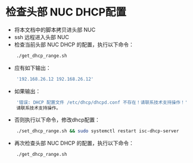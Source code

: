 # 检查头部 NUC DHCP配置
- 将本文档中的脚本拷贝进头部 NUC
- ssh 远程进入头部 NUC
- 检查当前头部 NUC DHCP 的配置，执行以下命令：
```bash
    ./get_dhcp_range.sh
```
- 应有如下输出：
```bash
    '192.168.26.12 192.168.26.12'
```
- 如果输出：
```bash
    '错误: DHCP 配置文件 /etc/dhcp/dhcpd.conf 不存在！请联系技术支持操作！'
    请联系技术支持操作。
```
- 否则执行以下命令，修改dhcp配置：
```bash
    ./set_dhcp_range.sh && sudo systemctl restart isc-dhcp-server
```
- 再次检查头部 NUC DHCP 的配置，执行以下命令：
```bash
    ./get_dhcp_range.sh
```